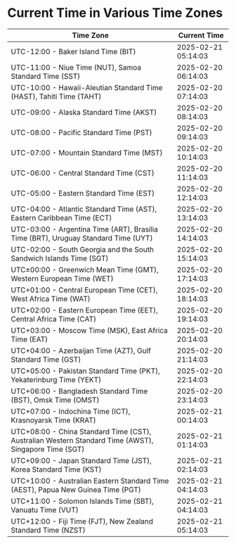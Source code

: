 # Current Time in Various Time Zones

| Time Zone | Current Time |
|-----------|--------------|
| UTC-12:00 - Baker Island Time (BIT) | 2025-02-21 05:14:03 |
| UTC-11:00 - Niue Time (NUT), Samoa Standard Time (SST) | 2025-02-20 06:14:03 |
| UTC-10:00 - Hawaii-Aleutian Standard Time (HAST), Tahiti Time (TAHT) | 2025-02-20 07:14:03 |
| UTC-09:00 - Alaska Standard Time (AKST) | 2025-02-20 08:14:03 |
| UTC-08:00 - Pacific Standard Time (PST) | 2025-02-20 09:14:03 |
| UTC-07:00 - Mountain Standard Time (MST) | 2025-02-20 10:14:03 |
| UTC-06:00 - Central Standard Time (CST) | 2025-02-20 11:14:03 |
| UTC-05:00 - Eastern Standard Time (EST) | 2025-02-20 12:14:03 |
| UTC-04:00 - Atlantic Standard Time (AST), Eastern Caribbean Time (ECT) | 2025-02-20 13:14:03 |
| UTC-03:00 - Argentina Time (ART), Brasília Time (BRT), Uruguay Standard Time (UYT) | 2025-02-20 14:14:03 |
| UTC-02:00 - South Georgia and the South Sandwich Islands Time (SGT) | 2025-02-20 15:14:03 |
| UTC±00:00 - Greenwich Mean Time (GMT), Western European Time (WET) | 2025-02-20 17:14:03 |
| UTC+01:00 - Central European Time (CET), West Africa Time (WAT) | 2025-02-20 18:14:03 |
| UTC+02:00 - Eastern European Time (EET), Central Africa Time (CAT) | 2025-02-20 19:14:03 |
| UTC+03:00 - Moscow Time (MSK), East Africa Time (EAT) | 2025-02-20 20:14:03 |
| UTC+04:00 - Azerbaijan Time (AZT), Gulf Standard Time (GST) | 2025-02-20 21:14:03 |
| UTC+05:00 - Pakistan Standard Time (PKT), Yekaterinburg Time (YEKT) | 2025-02-20 22:14:03 |
| UTC+06:00 - Bangladesh Standard Time (BST), Omsk Time (OMST) | 2025-02-20 23:14:03 |
| UTC+07:00 - Indochina Time (ICT), Krasnoyarsk Time (KRAT) | 2025-02-21 00:14:03 |
| UTC+08:00 - China Standard Time (CST), Australian Western Standard Time (AWST), Singapore Time (SGT) | 2025-02-21 01:14:03 |
| UTC+09:00 - Japan Standard Time (JST), Korea Standard Time (KST) | 2025-02-21 02:14:03 |
| UTC+10:00 - Australian Eastern Standard Time (AEST), Papua New Guinea Time (PGT) | 2025-02-21 04:14:03 |
| UTC+11:00 - Solomon Islands Time (SBT), Vanuatu Time (VUT) | 2025-02-21 04:14:03 |
| UTC+12:00 - Fiji Time (FJT), New Zealand Standard Time (NZST) | 2025-02-21 05:14:03 |
